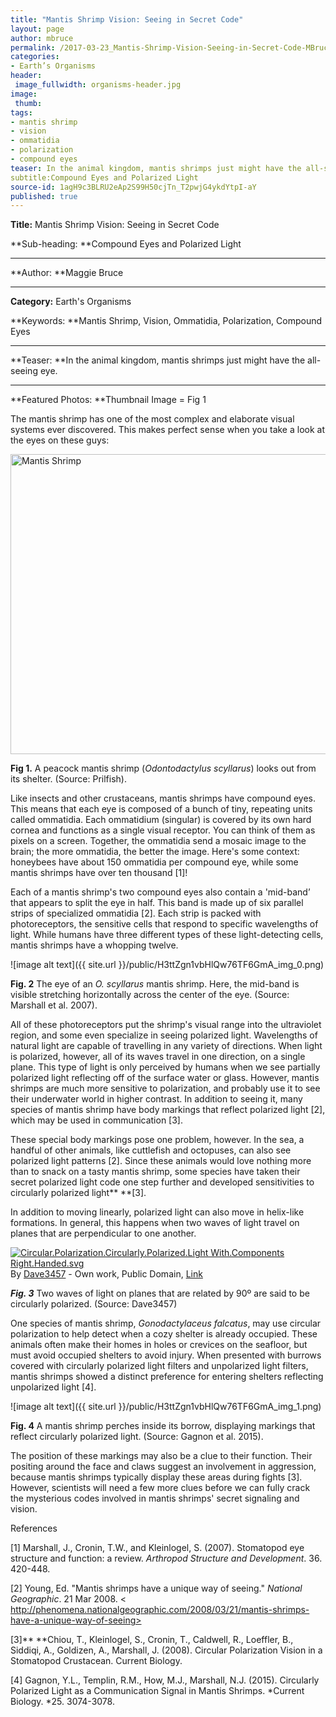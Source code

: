 ```yaml
---
title: "Mantis Shrimp Vision: Seeing in Secret Code"
layout: page
author: mbruce
permalink: /2017-03-23_Mantis-Shrimp-Vision-Seeing-in-Secret-Code-MBruce/
categories:
- Earth’s Organisms
header:
 image_fullwidth: organisms-header.jpg
image:
 thumb: 
tags:
- mantis shrimp
- vision
- ommatidia
- polarization
- compound eyes
teaser: In the animal kingdom, mantis shrimps just might have the all-seeing eye.
subtitle:Compound Eyes and Polarized Light
source-id: 1agH9c3BLRU2eAp2S99H50cjTn_T2pwjG4ykdYtpI-aY
published: true
---
```

**Title:** Mantis Shrimp Vision: Seeing in Secret Code

 

**Sub-heading: **Compound Eyes and Polarized Light

** **

**Author: **Maggie Bruce

** **

**Category:** Earth's Organisms

 

**Keywords: **Mantis Shrimp, Vision, Ommatidia, Polarization, Compound Eyes

** **

**Teaser: **In the animal kingdom, mantis shrimps just might have the all-seeing eye.

** **

**Featured Photos: **Thumbnail Image = Fig 1

 

The mantis shrimp has one of the most complex and elaborate visual systems ever discovered. This makes perfect sense when you take a look at the eyes on these guys:

 

<a data-flickr-embed="true"  href="https://www.flickr.com/photos/silkebaron/14640180443/in/photolist-oiGKAc-rGs2T9-bDYHjz-mL3xt-mL3X7-nw1tS8-zNitLY-Bv8Uwm-iMXXCb-4t8SN8-dT7vmU-iMhUgF-9imfVB-iim9CY-9ipmew-agQgfs-iikMVB-agMrFP-SufGe-aeq8dZ-arSJqK-aesVQC-eniGci-SufGX-emFQCs-w968FK-c7Bvcb-aSpRqr-8nBMvr-9img1v-pTJCXY-5q1rz1-c6AuqL-iMo4aJ-s1m7q5-DbUd8y-4VKjwN-enTggh-emFJnW-enTnEG-iMkdPM-vRa8VK-ems9ti-iMo1ey-9img4T-iMk8tC-iMkcvz-iMj2sx-iMkb9r-iMiYC4" title="Mantis Shrimp"><img src="https://c1.staticflickr.com/3/2908/14640180443_bf3319c0bf_z.jpg" width="640" height="480" alt="Mantis Shrimp"></a><script async src="//embedr.flickr.com/assets/client-code.js" charset="utf-8"></script>

**Fig 1.** A peacock mantis shrimp (*Odontodactylus scyllarus*) looks out from its shelter. (Source: Prilfish).

 

 

Like insects and other crustaceans, mantis shrimps have compound eyes. This means that each eye is composed of a bunch of tiny, repeating units called ommatidia. Each ommatidium (singular) is covered by its own hard cornea and functions as a single visual receptor. You can think of them as pixels on a screen. Together, the ommatidia send a mosaic image to the brain; the more ommatidia, the better the image. Here's some context: honeybees have about 150 ommatidia per compound eye, while some mantis shrimps have over ten thousand [1]!

 

Each of a mantis shrimp's two compound eyes also contain a 'mid-band’ that appears to split the eye in half. This band is made up of six parallel strips of specialized ommatidia [2]. Each strip is packed with photoreceptors, the sensitive cells that respond to specific wavelengths of light. While humans have three different types of these light-detecting cells, mantis shrimps have a whopping twelve.

 

![image alt text]({{ site.url }}/public/H3ttZgn1vbHlQw76TF6GmA_img_0.png)

**Fig. 2** The eye of an *O. scyllarus* mantis shrimp. Here, the mid-band is visible stretching horizontally across the center of the eye. (Source: Marshall et al. 2007).

 

 

All of these photoreceptors put the shrimp's visual range into the ultraviolet region, and some even specialize in seeing polarized light. Wavelengths of natural light are capable of travelling in any variety of directions. When light is polarized, however, all of its waves travel in one direction, on a single plane. This type of light is only perceived by humans when we see partially polarized light reflecting off of the surface water or glass. However, mantis shrimps are much more sensitive to polarization, and probably use it to see their underwater world in higher contrast. In addition to seeing it, many species of mantis shrimp have body markings that reflect polarized light [2], which may be used in communication [3].     

 

These special body markings pose one problem, however. In the sea, a handful of other animals, like cuttlefish and octopuses, can also see polarized light patterns [2]. Since these animals would love nothing more than to snack on a tasty mantis shrimp, some species have taken their secret polarized light code one step further and developed sensitivities to circularly polarized light** **[3].

 

In addition to moving linearly, polarized light can also move in helix-like formations. In general, this happens when two waves of light travel on planes that are perpendicular to one another.

 

<p><a href="https://commons.wikimedia.org/wiki/File:Circular.Polarization.Circularly.Polarized.Light_With.Components_Right.Handed.svg#/media/File:Circular.Polarization.Circularly.Polarized.Light_With.Components_Right.Handed.svg"><img src="https://upload.wikimedia.org/wikipedia/commons/thumb/7/77/Circular.Polarization.Circularly.Polarized.Light_With.Components_Right.Handed.svg/1200px-Circular.Polarization.Circularly.Polarized.Light_With.Components_Right.Handed.svg.png" alt="Circular.Polarization.Circularly.Polarized.Light With.Components Right.Handed.svg"></a><br>By <a href="//commons.wikimedia.org/wiki/User:Dave3457" title="User:Dave3457">Dave3457</a> - <span class="int-own-work" lang="en" xml:lang="en">Own work</span>, Public Domain, <a href="https://commons.wikimedia.org/w/index.php?curid=9861581">Link</a></p>

***Fig. 3*** Two waves of light on planes that are related by 90º are said to be circularly polarized. (Source: Dave3457)

 

One species of mantis shrimp, *Gonodactylaceus falcatus*, may use circular polarization to help detect when a cozy shelter is already occupied. These animals often make their homes in holes or crevices on the seafloor, but must avoid occupied shelters to avoid injury. When presented with burrows covered with circularly polarized light filters and unpolarized light filters, mantis shrimps showed a distinct preference for entering shelters reflecting unpolarized light [4].

 

![image alt text]({{ site.url }}/public/H3ttZgn1vbHlQw76TF6GmA_img_1.png)

**Fig. 4** A mantis shrimp perches inside its borrow, displaying markings that reflect circularly polarized light. (Source: Gagnon et al. 2015).

 

The position of these markings may also be a clue to their function. Their positing around the face and claws suggest an involvement in aggression, because mantis shrimps typically display these areas during fights [3]. However, scientists will need a few more clues before we can fully crack the mysterious codes involved in mantis shrimps' secret signaling and vision.

 

References

[1] Marshall, J., Cronin, T.W., and Kleinlogel, S. (2007). Stomatopod eye structure and function: a review. *Arthropod Structure and Development*. 36. 420-448.

[2] Young, Ed. "Mantis shrimps have a unique way of seeing." *National Geographic*. 21 Mar 2008. < http://phenomena.nationalgeographic.com/2008/03/21/mantis-shrimps-have-a-unique-way-of-seeing>

[3]** **Chiou, T., Kleinlogel, S., Cronin, T., Caldwell, R., Loeffler, B., Siddiqi, A., Goldizen, A., Marshall, J. (2008). Circular Polarization Vision in a Stomatopod Crustacean. Current Biology.

[4] Gagnon, Y.L., Templin, R.M., How, M.J., Marshall, N.J. (2015). Circularly Polarized Light as a Communication Signal in Mantis Shrimps. *Current Biology. *25. 3074-3078.

 

